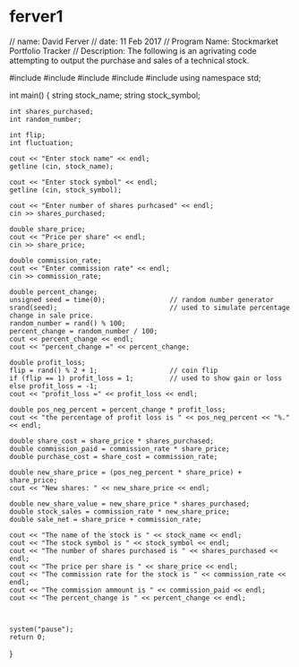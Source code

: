 # ferver1
// name: David Ferver
// date: 11 Feb 2017
// Program Name: Stockmarket Portfolio Tracker
// Description: The following is an agrivating code attempting to output the purchase and sales of a technical stock.

#include<iostream>
#include<string>
#include<cstdlib>
#include<ctime>
#include<iomanip>
using namespace std;

int main()
{
	string stock_name;
	string stock_symbol;

	int shares_purchased;
	int random_number; 	
 
	int flip; 
	int fluctuation;

	cout << "Enter stock name" << endl;
	getline (cin, stock_name);

	cout << "Enter stock symbol" << endl;
	getline (cin, stock_symbol);

	cout << "Enter number of shares purhcased" << endl;
	cin >> shares_purchased;

	double share_price; 
	cout << "Price per share" << endl;
	cin >> share_price;

	double commission_rate;
	cout << "Enter commission rate" << endl;
	cin >> commission_rate;

	double percent_change;
	unsigned seed = time(0);				// random number generator 
	srand(seed);							// used to simulate percentage change in sale price.
	random_number = rand() % 100;
	percent_change = random_number / 100;
	cout << percent_change << endl;
	cout << "percent_change =" << percent_change;

	double profit_loss;
	flip = rand() % 2 + 1;					// coin flip
	if (flip == 1) profit_loss = 1;			// used to show gain or loss 
	else profit_loss = -1;
	cout << "profit_loss =" << profit_loss << endl;

	double pos_neg_percent = percent_change * profit_loss;
	cout << "the percentage of profit loss is " << pos_neg_percent << "%." << endl;

	double share_cost = share_price * shares_purchased;
	double commission_paid = commission_rate * share_price;
	double purchase_cost = share_cost = commission_rate;

	double new_share_price = (pos_neg_percent * share_price) + share_price;
	cout << "New shares: " << new_share_price << endl;

	double new_share_value = new_share_price * shares_purchased;
	double stock_sales = commission_rate * new_share_price;
	double sale_net = share_price + commission_rate;

	cout << "The name of the stock is " << stock_name << endl;
	cout << "The stock symbol is " << stock_symbol << endl;
	cout << "The number of shares purchased is " << shares_purchased << endl;
	cout << "The price per share is " << share_price << endl;
	cout << "The commission rate for the stock is " << commission_rate << endl;
	cout << "The commission ammount is " << commission_paid << endl;
	cout << "The percent_change is " << percent_change << endl;



	system("pause");
	return 0;
}
